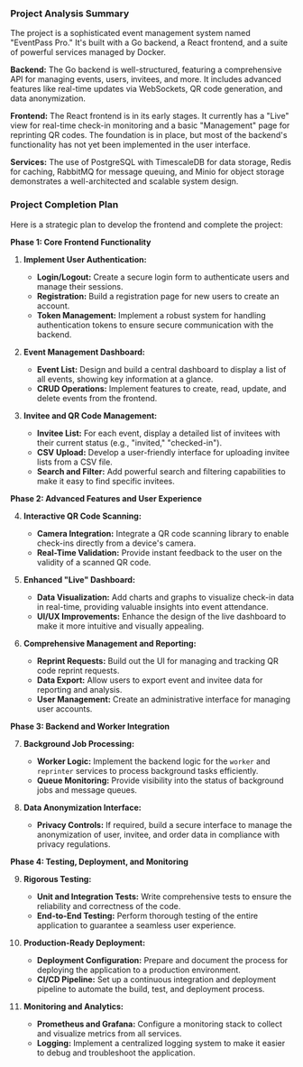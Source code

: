 ### Project Analysis Summary

The project is a sophisticated event management system named "EventPass Pro." It's built with a Go backend, a React frontend, and a suite of powerful services managed by Docker.

**Backend:** The Go backend is well-structured, featuring a comprehensive API for managing events, users, invitees, and more. It includes advanced features like real-time updates via WebSockets, QR code generation, and data anonymization.

**Frontend:** The React frontend is in its early stages. It currently has a "Live" view for real-time check-in monitoring and a basic "Management" page for reprinting QR codes. The foundation is in place, but most of the backend's functionality has not yet been implemented in the user interface.

**Services:** The use of PostgreSQL with TimescaleDB for data storage, Redis for caching, RabbitMQ for message queuing, and Minio for object storage demonstrates a well-architected and scalable system design.

### Project Completion Plan

Here is a strategic plan to develop the frontend and complete the project:

**Phase 1: Core Frontend Functionality**

1.  **Implement User Authentication:**
    *   **Login/Logout:** Create a secure login form to authenticate users and manage their sessions.
    *   **Registration:** Build a registration page for new users to create an account.
    *   **Token Management:** Implement a robust system for handling authentication tokens to ensure secure communication with the backend.

2.  **Event Management Dashboard:**
    *   **Event List:** Design and build a central dashboard to display a list of all events, showing key information at a glance.
    *   **CRUD Operations:** Implement features to create, read, update, and delete events from the frontend.

3.  **Invitee and QR Code Management:**
    *   **Invitee List:** For each event, display a detailed list of invitees with their current status (e.g., "invited," "checked-in").
    *   **CSV Upload:** Develop a user-friendly interface for uploading invitee lists from a CSV file.
    *   **Search and Filter:** Add powerful search and filtering capabilities to make it easy to find specific invitees.

**Phase 2: Advanced Features and User Experience**

4.  **Interactive QR Code Scanning:**
    *   **Camera Integration:** Integrate a QR code scanning library to enable check-ins directly from a device's camera.
    *   **Real-Time Validation:** Provide instant feedback to the user on the validity of a scanned QR code.

5.  **Enhanced "Live" Dashboard:**
    *   **Data Visualization:** Add charts and graphs to visualize check-in data in real-time, providing valuable insights into event attendance.
    *   **UI/UX Improvements:** Enhance the design of the live dashboard to make it more intuitive and visually appealing.

6.  **Comprehensive Management and Reporting:**
    *   **Reprint Requests:** Build out the UI for managing and tracking QR code reprint requests.
    *   **Data Export:** Allow users to export event and invitee data for reporting and analysis.
    *   **User Management:** Create an administrative interface for managing user accounts.

**Phase 3: Backend and Worker Integration**

7.  **Background Job Processing:**
    *   **Worker Logic:** Implement the backend logic for the `worker` and `reprinter` services to process background tasks efficiently.
    *   **Queue Monitoring:** Provide visibility into the status of background jobs and message queues.

8.  **Data Anonymization Interface:**
    *   **Privacy Controls:** If required, build a secure interface to manage the anonymization of user, invitee, and order data in compliance with privacy regulations.

**Phase 4: Testing, Deployment, and Monitoring**

9.  **Rigorous Testing:**
    *   **Unit and Integration Tests:** Write comprehensive tests to ensure the reliability and correctness of the code.
    *   **End-to-End Testing:** Perform thorough testing of the entire application to guarantee a seamless user experience.

10. **Production-Ready Deployment:**
    *   **Deployment Configuration:** Prepare and document the process for deploying the application to a production environment.
    *   **CI/CD Pipeline:** Set up a continuous integration and deployment pipeline to automate the build, test, and deployment process.

11. **Monitoring and Analytics:**
    *   **Prometheus and Grafana:** Configure a monitoring stack to collect and visualize metrics from all services.
    *   **Logging:** Implement a centralized logging system to make it easier to debug and troubleshoot the application.
